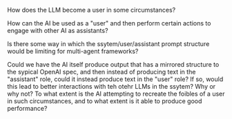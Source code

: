 How does the LLM become a user in some circumstances?

How can the AI be used as a "user" and then perform certain actions to engage with other AI as assistants? 

Is there some way in which the ssytem/user/assistant prompt structure would be limiting for multi-agent frameworks?

Could we have the AI itself produce output that has a mirrored structure to the sypical OpenAI spec, and then instead of producing text in the "assistant" role, could it instead produce text in the "user" role? If so, would this lead to better interactions with teh otehr LLMs in the ssytem? Why or why not? To what extent is the AI attempting to recreate the foibles of a user in such circumstances, and to what extent is it able to produce good performance?
